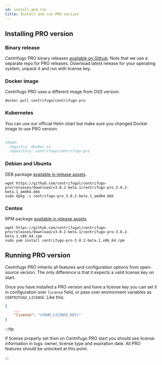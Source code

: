 ```yaml
---
id: install_and_run
title: Install and run PRO version
---
```


## Installing PRO version

### Binary release

Centrifugo PRO binary releases [available on Github](https://github.com/centrifugal/centrifugo-pro/releases). Note that we use a separate repo for PRO releases. Download latest release for your operating system, unpack it and run with license key.

### Docker image

Centrifugo PRO uses a different image from OSS version:

```
docker pull centrifugo/centrifugo-pro
```

### Kubernetes

You can use our official Helm chart but make sure you changed Docker image to use PRO version:

```yaml title="values.yaml"
...
image:
  registry: docker.io
  repository: centrifugo/centrifugo-pro
```

### Debian and Ubuntu

DEB package [available in release assets](https://github.com/centrifugal/centrifugo-pro/releases).

```
wget https://github.com/centrifugal/centrifugo-pro/releases/download/v3.0.2-beta.1/centrifugo-pro_3.0.2-beta.1_amd64.deb
sudo dpkg -i centrifugo-pro_3.0.2-beta.1_amd64.deb
```

### Centos

RPM package [available in release assets](https://github.com/centrifugal/centrifugo-pro/releases).

```
wget https://github.com/centrifugal/centrifugo-pro/releases/download/v3.0.2-beta.1/centrifugo-pro-3.0.2-beta.1.x86_64.rpm
sudo yum install centrifugo-pro-3.0.2-beta.1.x86_64.rpm
```

## Running PRO version

Centrifugo PRO inherits all features and configuration options from open-source version. The only difference is that it expects a valid license key on start.

Once you have installed a PRO version and have a license key you can set it in configuration over `license` field, or pass over environment variables as `CENTRIFUGO_LICENSE`. Like this:

```json title="config.json"
{
    ...
    "license": "<YOUR_LICENSE_KEY>"
}
```

:::tip

If license properly set then on Centrifugo PRO start you should see license information in logs: owner, license type and expiration date. All PRO features should be unlocked at this point.

:::
